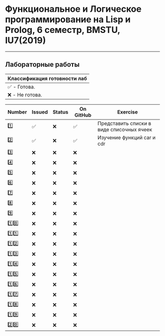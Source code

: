 # Функциональное и Логическое программирование на Lisp и Prolog, 6 семестр, BMSTU, IU7(2019)
---
<h2>Лабораторные работы</h2>

| Классификация готовности лаб |
|---|
| :white_check_mark: - Готова. |
| :x: - Не готова. |

| Number | Issued | Status | On GitHub | Exercise |
|------|---|------|----------|---|
| :one: | :white_check_mark: | :x: | :white_check_mark: | Представить списки в виде списочных ячеек |
| :two: | :white_check_mark: | :x: | :white_check_mark: | Изучение функций car и cdr |
| :three: | :x: | :x: | :x: | |
| :four: | :x: | :x: | :x: | |
| :five: | :x: | :x: | :x: | |
| :six: | :x: | :x: | :x: | |
| :seven: | :x: | :x: | :x: | |
| :eight: | :x: | :x: | :x: | |
| :nine: | :x: | :x: | :x: | |
| :one::zero: | :x: | :x: | :x: | |
| :one::one: | :x: | :x: | :x: | |
| :one::two: | :x: | :x: | :x: | |
| :one::three: | :x: | :x: | :x: | |
| :one::four: | :x: | :x: | :x: | |
| :one::five: | :x: | :x: | :x: | |
| :one::six: | :x: | :x: | :x: | |
| :one::seven: | :x: | :x: | :x: | |
| :one::eight: | :x: | :x: | :x: | |
| :one::nine: | :x: | :x: | :x: | |
| :two::zero: | :x: | :x: | :x: | |
